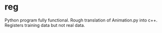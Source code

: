 # reg
Python program fully functional.
Rough translation of Animation.py into c++. Registers training data but not real data.


